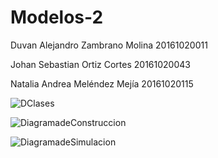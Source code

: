 # Modelos-2

Duvan Alejandro Zambrano Molina 20161020011

Johan Sebastian Ortiz Cortes 20161020043

Natalia Andrea Meléndez Mejía 20161020115

![DClases](https://user-images.githubusercontent.com/42217739/56690977-5cda7080-66a4-11e9-88df-bd2f3f777cd8.jpg)


![DiagramadeConstruccion](https://user-images.githubusercontent.com/42217739/56691036-872c2e00-66a4-11e9-84af-a966089a8b5c.jpg)


![DiagramadeSimulacion](https://user-images.githubusercontent.com/42217739/56691070-94e1b380-66a4-11e9-8f34-7bdec9f5d99e.jpg)
